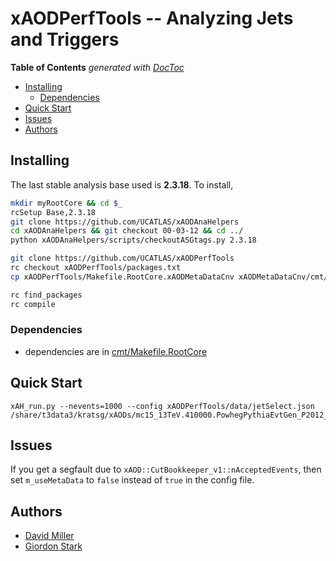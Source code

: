 # xAODPerfTools -- Analyzing Jets and Triggers

<!-- START doctoc generated TOC please keep comment here to allow auto update -->
<!-- DON'T EDIT THIS SECTION, INSTEAD RE-RUN doctoc TO UPDATE -->
**Table of Contents**  *generated with [DocToc](https://github.com/thlorenz/doctoc)*

- [Installing](#installing)
  - [Dependencies](#dependencies)
- [Quick Start](#quick-start)
- [Issues](#issues)
- [Authors](#authors)

<!-- END doctoc generated TOC please keep comment here to allow auto update -->


## Installing
The last stable analysis base used is **2.3.18**. To install,
```bash
mkdir myRootCore && cd $_
rcSetup Base,2.3.18
git clone https://github.com/UCATLAS/xAODAnaHelpers
cd xAODAnaHelpers && git checkout 00-03-12 && cd ../
python xAODAnaHelpers/scripts/checkoutASGtags.py 2.3.18

git clone https://github.com/UCATLAS/xAODPerfTools
rc checkout xAODPerfTools/packages.txt
cp xAODPerfTools/Makefile.RootCore.xAODMetaDataCnv xAODMetaDataCnv/cmt/Makefile.RootCore

rc find_packages
rc compile
```

### Dependencies
 - dependencies are in [cmt/Makefile.RootCore](cmt/Makefile.RootCore)

## Quick Start

```
xAH_run.py --nevents=1000 --config xAODPerfTools/data/jetSelect.json /share/t3data3/kratsg/xAODs/mc15_13TeV.410000.PowhegPythiaEvtGen_P2012_ttbar_hdamp172p5_nonallhad.merge.AOD.e3698_s2608_s2183_r6630_r6264_tid05419191_00/AOD.05419191._000003.pool.root.1
```

## Issues

If you get a segfault due to `xAOD::CutBookkeeper_v1::nAcceptedEvents`, then set `m_useMetaData` to `false` instead of `true` in the config file.

## Authors
- [David Miller](https://github.com/fizisist)
- [Giordon Stark](https://github.com/kratsg)
